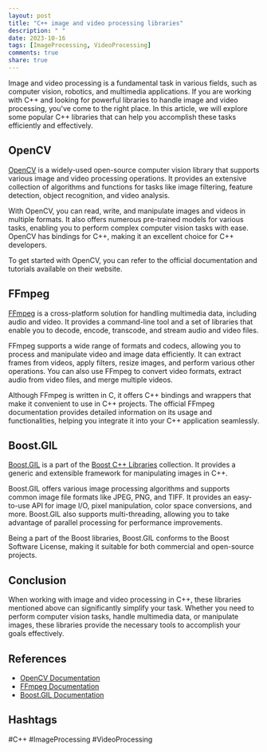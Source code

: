 ```yaml
---
layout: post
title: "C++ image and video processing libraries"
description: " "
date: 2023-10-16
tags: [ImageProcessing, VideoProcessing]
comments: true
share: true
---
```


Image and video processing is a fundamental task in various fields, such as computer vision, robotics, and multimedia applications. If you are working with C++ and looking for powerful libraries to handle image and video processing, you've come to the right place. In this article, we will explore some popular C++ libraries that can help you accomplish these tasks efficiently and effectively.

## OpenCV

[OpenCV](https://opencv.org/) is a widely-used open-source computer vision library that supports various image and video processing operations. It provides an extensive collection of algorithms and functions for tasks like image filtering, feature detection, object recognition, and video analysis.

With OpenCV, you can read, write, and manipulate images and videos in multiple formats. It also offers numerous pre-trained models for various tasks, enabling you to perform complex computer vision tasks with ease. OpenCV has bindings for C++, making it an excellent choice for C++ developers.

To get started with OpenCV, you can refer to the official documentation and tutorials available on their website.

## FFmpeg

[FFmpeg](https://ffmpeg.org/) is a cross-platform solution for handling multimedia data, including audio and video. It provides a command-line tool and a set of libraries that enable you to decode, encode, transcode, and stream audio and video files.

FFmpeg supports a wide range of formats and codecs, allowing you to process and manipulate video and image data efficiently. It can extract frames from videos, apply filters, resize images, and perform various other operations. You can also use FFmpeg to convert video formats, extract audio from video files, and merge multiple videos.

Although FFmpeg is written in C, it offers C++ bindings and wrappers that make it convenient to use in C++ projects. The official FFmpeg documentation provides detailed information on its usage and functionalities, helping you integrate it into your C++ application seamlessly.

## Boost.GIL

[Boost.GIL](https://www.boost.org/doc/libs/1_76_0/libs/gil/doc/index.html) is a part of the [Boost C++ Libraries](https://www.boost.org/) collection. It provides a generic and extensible framework for manipulating images in C++.

Boost.GIL offers various image processing algorithms and supports common image file formats like JPEG, PNG, and TIFF. It provides an easy-to-use API for image I/O, pixel manipulation, color space conversions, and more. Boost.GIL also supports multi-threading, allowing you to take advantage of parallel processing for performance improvements.

Being a part of the Boost libraries, Boost.GIL conforms to the Boost Software License, making it suitable for both commercial and open-source projects.

## Conclusion

When working with image and video processing in C++, these libraries mentioned above can significantly simplify your task. Whether you need to perform computer vision tasks, handle multimedia data, or manipulate images, these libraries provide the necessary tools to accomplish your goals effectively.

## References

- [OpenCV Documentation](https://docs.opencv.org/)
- [FFmpeg Documentation](https://ffmpeg.org/documentation.html)
- [Boost.GIL Documentation](https://www.boost.org/doc/libs/1_76_0/libs/gil/doc/index.html)

## Hashtags
#C++ #ImageProcessing #VideoProcessing